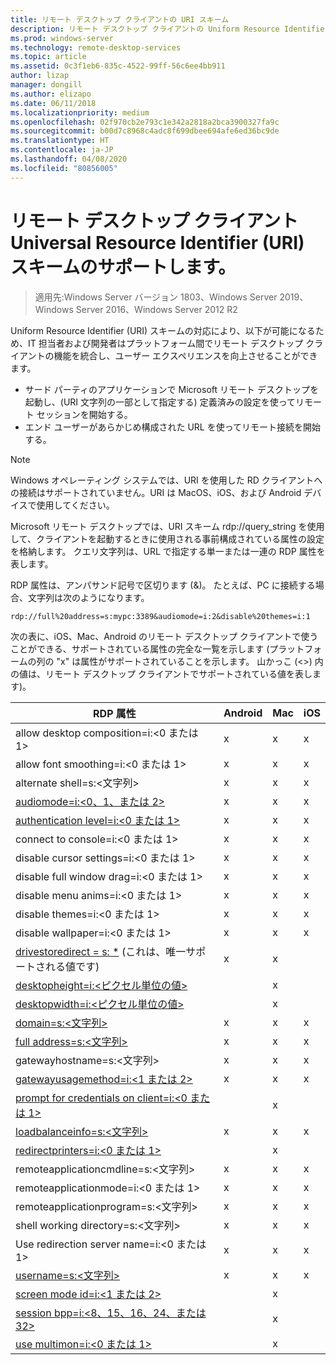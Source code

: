 ```yaml
---
title: リモート デスクトップ クライアントの URI スキーム
description: リモート デスクトップ クライアントの Uniform Resource Identifier スキームについて説明します
ms.prod: windows-server
ms.technology: remote-desktop-services
ms.topic: article
ms.assetid: 0c3f1eb6-835c-4522-99ff-56c6ee4bb911
author: lizap
manager: dongill
ms.author: elizapo
ms.date: 06/11/2018
ms.localizationpriority: medium
ms.openlocfilehash: 02f970cb2e793c1e342a2818a2bca3900327fa9c
ms.sourcegitcommit: b00d7c8968c4adc8f699dbee694afe6ed36bc9de
ms.translationtype: HT
ms.contentlocale: ja-JP
ms.lasthandoff: 04/08/2020
ms.locfileid: "80856005"
---
```

# <a name="remote-desktop-client-universal-resource-identifier-uri-scheme-support"></a>リモート デスクトップ クライアント Universal Resource Identifier (URI) スキームのサポートします。

>適用先:Windows Server バージョン 1803、Windows Server 2019、Windows Server 2016、Windows Server 2012 R2

Uniform Resource Identifier (URI) スキームの対応により、以下が可能になるため、IT 担当者および開発者はプラットフォーム間でリモート デスクトップ クライアントの機能を統合し、ユーザー エクスペリエンスを向上させることができます。 

- サード パーティのアプリケーションで Microsoft リモート デスクトップを起動し、(URI 文字列の一部として指定する) 定義済みの設定を使ってリモート セッションを開始する。
- エンド ユーザーがあらかじめ構成された URL を使ってリモート接続を開始する。

>[!NOTE]
> Windows オペレーティング システムでは、URI を使用した RD クライアントへの接続はサポートされていません。URI は MacOS、iOS、および Android デバイスで使用してください。

Microsoft リモート デスクトップでは、URI スキーム rdp://query_string を使用して、クライアントを起動するときに使用される事前構成されている属性の設定を格納します。 クエリ文字列は、URL で指定する単一または一連の RDP 属性を表します。 

RDP 属性は、アンパサンド記号で区切ります (&)。 たとえば、PC に接続する場合、文字列は次のようになります。

```
rdp://full%20address=s:mypc:3389&audiomode=i:2&disable%20themes=i:1
```

次の表に、iOS、Mac、Android のリモート デスクトップ クライアントで使うことができる、サポートされている属性の完全な一覧を示します (プラットフォームの列の "x" は属性がサポートされていることを示します。 山かっこ (<>) 内の値は、リモート デスクトップ クライアントでサポートされている値を表します)。

| **RDP 属性**                                           | **Android** | **Mac** | **iOS** |
|---------------------------------------------------------|---------|-----|-----|
| allow desktop composition=i:&lt;0 または 1&gt;                    | x       | x   | x   |
| allow font smoothing=i:<0 または 1&gt;                         | x       | x   | x   |
| alternate shell=s:&lt;文字列&gt;                              | x       | x   | x   |
| [audiomode=i:&lt;0、1、または 2&gt;](https://technet.microsoft.com/library/ff393707.aspx)                                | x       | x   | x   |
| [authentication level=i:&lt;0 または 1&gt;](https://technet.microsoft.com/library/ff393709.aspx)                         | x       | x   | x   |
| connect to console=i:&lt;0 または 1&gt;                           | x       | x   | x   |
| disable cursor settings=i:&lt;0 または 1&gt;                      | x       | x   | x   |
| disable full window drag=i:&lt;0 または 1&gt;                     | x       | x   | x   |
| disable menu anims=i:&lt;0 または 1&gt;                           | x       | x   | x   |
| disable themes=i:&lt;0 または 1&gt;                               | x       | x   | x   |
| disable wallpaper=i:&lt;0 または 1&gt;                            | x       | x   | x   |
| [drivestoredirect = s: *](https://technet.microsoft.com/library/ff393728(v=ws.10).aspx) (これは、唯一サポートされる値です) | x       | x   |     |
| [desktopheight=i:&lt;ピクセル単位の値&gt;](https://technet.microsoft.com/library/ff393702.aspx)                       |         | x   |     |
| [desktopwidth=i:&lt;ピクセル単位の値&gt;](https://technet.microsoft.com/library/ff393697.aspx)                        |         | x   |     |
| [domain=s:&lt;文字列&gt;](https://technet.microsoft.com/library/ff393673.aspx)                           | x | x | x |
| [full address=s:&lt;文字列&gt;](https://technet.microsoft.com/library/ff393661.aspx)                     | x | x | x |
| gatewayhostname=s:&lt;文字列&gt;                  | x | x | x |
| [gatewayusagemethod=i:&lt;1 または 2&gt;](https://msdn.microsoft.com/aa381329.aspx)               | x | x | x |
| [prompt for credentials on client=i:&lt;0 または 1&gt;](https://technet.microsoft.com/library/ff393660(v=ws.10).aspx) |   | x |   |
| [loadbalanceinfo=s:&lt;文字列&gt;](https://technet.microsoft.com/library/ff393684.aspx)                  | x | x | x |
| [redirectprinters=i:&lt;0 または 1&gt;](https://technet.microsoft.com/library/ff393671(v=ws.10).aspx)                 |   | x |   |
| remoteapplicationcmdline=s:&lt;文字列&gt;         | x | x | x |
| remoteapplicationmode=i:&lt;0 または 1&gt;            | x | x | x |
| remoteapplicationprogram=s:&lt;文字列&gt;         | x | x | x |
| shell working directory=s:&lt;文字列&gt;          | x | x | x |
| Use redirection server name=i:&lt;0 または 1&gt;      | x | x | x |
| [username=s:&lt;文字列&gt;](https://technet.microsoft.com/library/ff393678.aspx)                         | x | x | x |
| [screen mode id=i:&lt;1 または 2&gt;](https://technet.microsoft.com/library/ff393692.aspx)                   |   | x |   |
| [session bpp=i:&lt;8、15、16、24、または 32&gt;](https://technet.microsoft.com/library/ff393680.aspx)        |   | x |   |
| [use multimon=i:&lt;0 または 1&gt;](https://technet.microsoft.com/library/ff393695(v=ws.10).aspx)          |   | x |   |